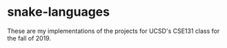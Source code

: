 # snake-languages
These are my implementations of the projects for UCSD's CSE131 class for the fall of 2019.
